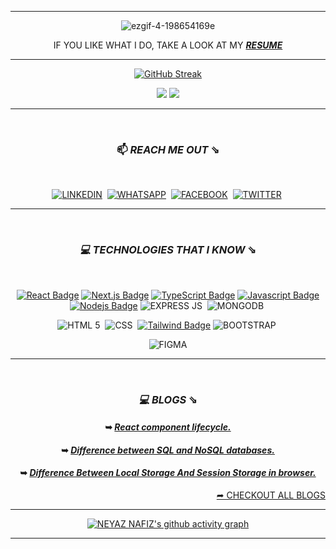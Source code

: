 <hr>
 
<div align="center">

 ![ezgif-4-198654169e](https://user-images.githubusercontent.com/92919697/158129322-2403dc29-39ce-4ed5-aab2-13feacc46f79.gif)
 
 IF YOU LIKE WHAT I DO, TAKE A LOOK AT MY **_<a href="https://drive.google.com/file/d/1RJKQbna1BbNCASHx2zt32oz1uYC2_t0B/view?usp=sharing" target="_blank">RESUME</a>_**
 
 <hr>
 
 
 [![GitHub Streak](https://github-readme-streak-stats.herokuapp.com/?user=neyaznafiz&theme=graywhite)](https://github.com/DenverCoder1/github-readme-streak-stats)
 
 <img src="https://github-readme-stats.vercel.app/api?username=neyaznafiz&show_icons=true&theme=graywhite&line_height=40"> <img src="https://github-readme-stats.vercel.app/api/top-langs/?username=neyaznafiz&theme=graywhite&hide_langs_below=1">
 
<!--  <img width="550"  src="https://github-readme-stats.vercel.app/api/top-langs?username=neyaznafiz&show_icons=true&locale=en&layout=compact" alt="NEYAZ NAFIZ" /> -->
 
 
 
 
<hr>

</br>

### 📫  *REACH ME OUT* ⇘

</br>

  <a href="https://www.linkedin.com/in/neyaznafiz/">![LINKEDIN](https://img.shields.io/badge/LinkedIn-0077B5?style=for-the-badge&logo=linkedin&logoColor=white)</a>&nbsp;
 <a href="https://wa.me/+8801303246616" target='_blank'>![WHATSAPP](https://img.shields.io/badge/WhatsApp-25D366?style=for-the-badge&logo=whatsapp&logoColor=white)</a>&nbsp;
  <a href="https://www.facebook.com/neyaznafiz">![FACEBOOK](https://img.shields.io/badge/Facebook-1877F2?style=for-the-badge&logo=facebook&logoColor=white)</a>&nbsp;
 <a href="https://twitter.com/neyaznafiz">![TWITTER](https://img.shields.io/badge/Twitter-1DA1F2?style=for-the-badge&logo=twitter&logoColor=white)</a>&nbsp;
 
              
 
<!--  [![Mail Badge](https://img.shields.io/badge/Microsoft_Outlook-0078D4?style=for-the-badge&logo=microsoft-outlook&logoColor=white)](mailto:neyaznafiz@outlook.com) -->

<!--  <a href="https://dev.to/neyaznafiz">![DEV.TO](https://img.shields.io/badge/dev.to-0A0A0A?style=for-the-badge&logo=devdotto&logoColor=white)</a>&nbsp; -->

<!-- <a href="https://instagram.com/beingexist">![INSTAGRAM](	https://img.shields.io/badge/Instagram-E4405F?style=for-the-badge&logo=instagram&logoColor=white)</a>&nbsp; -->
<!-- <a href="https://github.com/neyaznafiz">![GITHUB](https://img.shields.io/badge/GitHub-100000?style=for-the-badge&logo=github&logoColor=white)</a>&nbsp; -->

<!-- <a href="https://pin.it/vBy1PNg">![PINTEREST](https://img.shields.io/badge/Pinterest-%23E60023.svg?&style=for-the-badge&logo=Pinterest&logoColor=white)</a>&nbsp; -->


<hr>
</br>

### *💻 TECHNOLOGIES THAT I KNOW* ⇘

</br>

[![React Badge](https://img.shields.io/badge/-React-61DBFB?style=for-the-badge&labelColor=black&logo=react&logoColor=61DBFB)](#)
[![Next.js Badge](https://img.shields.io/badge/next.js-000000?style=for-the-badge&logo=nextdotjs&logoColor=white)](#)
[![TypeScript Badge](https://img.shields.io/badge/TypeScript-007ACC?style=for-the-badge&logo=typescript&logoColor=white)](#)
[![Javascript Badge](https://img.shields.io/badge/-Javascript-F0DB4F?style=for-the-badge&labelColor=black&logo=javascript&logoColor=F0DB4F)](#)
[![Nodejs Badge](https://img.shields.io/badge/-Nodejs-3C873A?style=for-the-badge&labelColor=black&logo=node.js&logoColor=3C873A)](#)
![EXPRESS JS](https://img.shields.io/badge/Express.js-000000?style=for-the-badge&logo=express&logoColor=white)&nbsp;
![MONGODB](https://img.shields.io/badge/MongoDB-4EA94B?style=for-the-badge&logo=mongodb&logoColor=white)&nbsp;
<!-- [![SASS Badge](https://img.shields.io/badge/Sass-CC6699?style=for-the-badge&logo=sass&logoColor=white)](#) -->
![HTML 5](https://img.shields.io/badge/HTML5-E34F26?style=for-the-badge&logo=html5&logoColor=white)&nbsp;
![CSS](https://img.shields.io/badge/CSS3-1572B6?style=for-the-badge&logo=css3&logoColor=white)&nbsp;
[![Tailwind Badge](https://img.shields.io/badge/Tailwind%20CSS-092749?style=for-the-badge&logo=tailwindcss&logoColor=06B6D4&labelColor=000000)](#)
![BOOTSTRAP](https://img.shields.io/badge/Bootstrap-563D7C?style=for-the-badge&logo=bootstrap&logoColor=white)&nbsp;
<!-- ![FIREBASE](https://img.shields.io/badge/firebase-ffca28?style=for-the-badge&logo=firebase&logoColor=black)&nbsp; -->
<!-- ![VERCEL](https://img.shields.io/badge/Vercel-000000?style=for-the-badge&logo=vercel&logoColor=white)&nbsp; -->
<!-- ![HEROKU](https://img.shields.io/badge/Heroku-430098?style=for-the-badge&logo=heroku&logoColor=white)&nbsp; -->
<!-- ![NETLIFY](https://img.shields.io/badge/Netlify-00C7B7?style=for-the-badge&logo=netlify&logoColor=white) -->
![FIGMA](	https://img.shields.io/badge/Figma-F24E1E?style=for-the-badge&logo=figma&logoColor=white)


<hr>
<!-- 
![PYTHON](https://img.shields.io/badge/Python-FFD43B?style=for-the-badge&logo=python&logoColor=blue)&nbsp;
![PYCHARM](https://img.shields.io/badge/PyCharm-000000.svg?&style=for-the-badge&logo=PyCharm&logoColor=white)&nbsp; 
![VISUAL STUDIO CODE](https://img.shields.io/badge/Visual_Studio_Code-0078D4?style=for-the-badge&logo=visual%20studio%20code&logoColor=white)&nbsp;
![CANVA](https://img.shields.io/badge/Canva-%2300C4CC.svg?&style=for-the-badge&logo=Canva&logoColor=white)&nbsp;
[![Git](https://img.shields.io/badge/Git-F05032?style=for-the-badge&logo=git&logoColor=white)](#)
[![GitHub](https://img.shields.io/badge/GitHub-100000?style=for-the-badge&logo=github&logoColor=white)](#)
-->

 </br>

### *💻 BLOGS* ⇘

#### ➥ *[React component lifecycle.](https://dev.to/neyaznafiz/react-component-lifecycle-3pee)*
#### ➥ *[Difference between SQL and NoSQL databases.](https://dev.to/neyaznafiz/difference-between-sql-and-nosql-databases-458j)*
#### ➥ *[Difference Between Local Storage And Session Storage in browser.](https://dev.to/neyaznafiz/difference-between-local-storage-and-session-storage-in-browser-1a5m)*

<div align="end">
 <a href='https://dev.to/neyaznafiz'> ➦ CHECKOUT ALL BLOGS <a/>
</div>

<hr>

[![NEYAZ NAFIZ's github activity graph](https://activity-graph.herokuapp.com/graph?username=neyaznafiz&bg_color=dark&color=777777&line=5194f0&point=5194f0&area=&hide_border=)](https://github.com/NoobMahbub/github-readme-activity-graph)

</div>

<hr>

